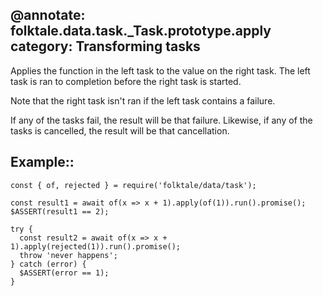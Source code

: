 @annotate: folktale.data.task._Task.prototype.apply
category: Transforming tasks
---

Applies the function in the left task to the value on the right task. The left
task is ran to completion before the right task is started.

Note that the right task isn't ran if the left task contains a failure.

If any of the tasks fail, the result will be that failure. Likewise, if any of
the tasks is cancelled, the result will be that cancellation.


## Example::

    const { of, rejected } = require('folktale/data/task');
    
    const result1 = await of(x => x + 1).apply(of(1)).run().promise();
    $ASSERT(result1 == 2);
    
    try {
      const result2 = await of(x => x + 1).apply(rejected(1)).run().promise();
      throw 'never happens';
    } catch (error) {
      $ASSERT(error == 1);
    }
